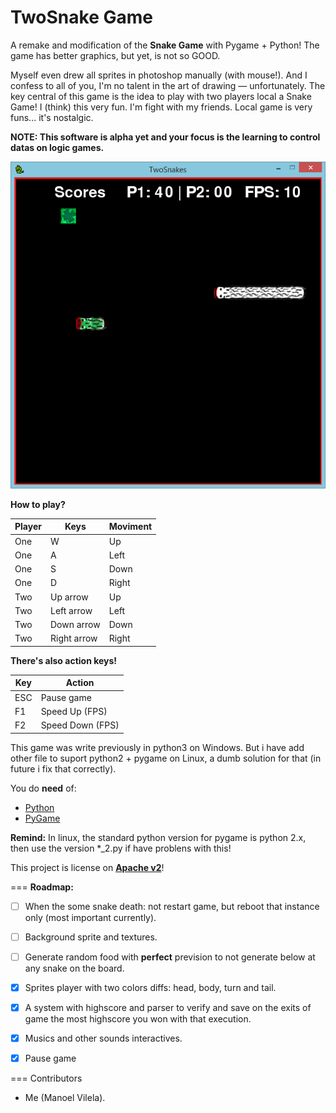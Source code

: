 __TwoSnake Game__
===



A remake and modification of the __Snake Game__ with Pygame + Python! The game has better graphics, but yet, is not so GOOD. 

Myself even drew all sprites in photoshop manually (with mouse!). And I confess to all of you, I'm no talent in the art of drawing — unfortunately. The key central of this game is the idea to play with two players local a Snake Game! I (think) this very fun. I'm fight with my friends. Local game is very funs... it's nostalgic.

**NOTE: This software is alpha yet and your focus is the learning to control datas on logic games.**

![Game Image](twoSnake.png)

__How to play?__

Player |     Keys    | Moviment 
------ | ----------- | --------
One    |      W      |    Up
One    |      A      |   Left
One    |      S      |   Down
One    |      D      |   Right
Two    |  Up arrow   |    Up
Two    |  Left arrow |   Left
Two    |  Down arrow |   Down
Two    |  Right arrow|   Right


__There's also action keys!__

 Key  |      Action       |
------| ----------------  |
 ESC  |  Pause game       |
 F1   |  Speed Up (FPS)   |
 F2   |  Speed Down (FPS) |



This game was write previously in python3 on Windows. But i have add other file to suport python2 + pygame on Linux, a dumb solution for that (in future i fix that correctly). 

You do <b>need</b> of:
  * [Python](https://www.python.org/)
  * [PyGame](http://www.pygame.org/download.shtml)
  
 

<b>Remind:</b> In linux, the standard python version for pygame is python 2.x, then use the version *_2.py if have problens with this! 

This project is license on __[Apache v2](http://www.apache.org/licenses/LICENSE-2.0.html)__!

===
<b>Roadmap:</b> 
  - [ ] When the some snake death: not restart game, but reboot that instance only (most important currently).
  - [ ] Background sprite and textures.
  - [ ] Generate random food with __perfect__ prevision to not generate below at any snake on the board.
  - [X] Sprites player with two colors diffs: head, body, turn and tail.
  - [X] A system with highscore and parser to verify and save on the exits of game the most highscore you won with that execution.
  - [x] Musics and other sounds interactives.
  - [X] Pause game


===
Contributors
 * Me (Manoel Vilela).


